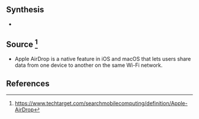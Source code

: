## Synthesis
- 
## Source [^1]
- Apple AirDrop is a native feature in iOS and macOS that lets users share data from one device to another on the same Wi-Fi network.
## References

[^1]: https://www.techtarget.com/searchmobilecomputing/definition/Apple-AirDrop
